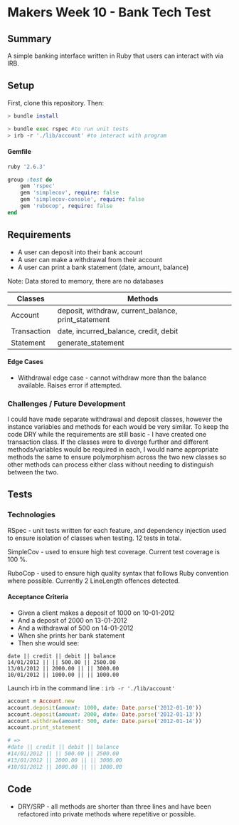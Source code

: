 # Makers Week 10 - Bank Tech Test #
## Summary ##

A simple banking interface written in Ruby that users can interact with via IRB.


## Setup ##

First, clone this repository. Then:

```bash
> bundle install

> bundle exec rspec #to run unit tests
> irb -r './lib/account' #to interact with program
```
#### Gemfile ####
```ruby
ruby '2.6.3'

group :test do
	gem 'rspec'
	gem 'simplecov', require: false
	gem 'simplecov-console', require: false
	gem 'rubocop', require: false
end
```


## Requirements ##
* A user can deposit into their bank account
* A user can make a withdrawal from their account
* A user can print a bank statement (date, amount, balance)

Note: Data stored to memory, there are no databases

| Classes    | Methods |
| -------- | ------- |
| Account  | deposit, withdraw, current_balance, print_statement |
| Transaction | date, incurred_balance, credit, debit |
| Statement | generate_statement |


#### Edge Cases ####

* Withdrawal edge case - cannot withdraw more than the balance available. Raises error if attempted.

### Challenges / Future Development ###
I could have made separate withdrawal and deposit classes, however the instance variables and methods for each would be very similar. To keep the code DRY while the requirements are still basic - I have created one transaction class. If the classes were to diverge further and different methods/variables would be required in each, I would name appropriate methods the same to ensure polymorphism across the two new classes so other methods can process either class without needing to distinguish between the two.

## Tests ##

### Technologies ###

RSpec - unit tests written for each feature, and dependency injection used to ensure isolation of classes when testing. 12 tests in total.

SimpleCov - used to ensure high test coverage. Current test coverage is 100 %.

RuboCop - used to ensure high quality syntax that follows Ruby convention where possible. Currently 2 LineLength offences detected.

#### Acceptance Criteria ####
* Given a client makes a deposit of 1000 on 10-01-2012
* And a deposit of 2000 on 13-01-2012
* And a withdrawal of 500 on 14-01-2012
* When she prints her bank statement
* Then she would see:
```
date || credit || debit || balance
14/01/2012 || || 500.00 || 2500.00
13/01/2012 || 2000.00 || || 3000.00
10/01/2012 || 1000.00 || || 1000.00
```

Launch irb in the command line : `irb -r './lib/account'`
```ruby
account = Account.new
account.deposit(amount: 1000, date: Date.parse('2012-01-10'))
account.deposit(amount: 2000, date: Date.parse('2012-01-13'))
account.withdraw(amount: 500, date: Date.parse('2012-01-14'))
account.print_statement

# =>
#date || credit || debit || balance
#14/01/2012 || || 500.00 || 2500.00
#13/01/2012 || 2000.00 || || 3000.00
#10/01/2012 || 1000.00 || || 1000.00
```

## Code ##

* DRY/SRP - all methods are shorter than three lines and have been refactored into private methods where repetitive or possible.
